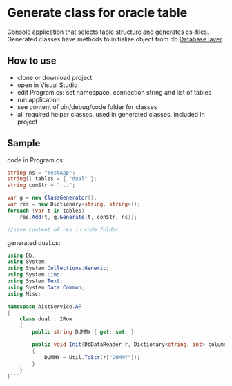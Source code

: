# Generate class for oracle table

Console application that selects table structure and generates cs-files.<br/>
Generated classes have methods to initialize object from db [Database layer](https://github.com/miptleha/cs-ora-dblayer).


## How to use
-   clone or download project
-   open in Visual Studio
-   edit Program.cs: set namespace, connection string and list of tables
-   run application
-   see content of bin/debug/code folder for classes
-   all required helper classes, used in generated classes, included in project

## Sample

code in Program.cs:
```cs
string ns = "TestApp";
string[] tables = { "dual" };
string conStr = "...";

var g = new ClassGenerator();
var res = new Dictionary<string, string>();
foreach (var t in tables)
    res.Add(t, g.Generate(t, conStr, ns));

//save content of res in code folder

```

generated dual.cs:
```cs
using Db;
using System;
using System.Collections.Generic;
using System.Linq;
using System.Text;
using System.Data.Common;
using Misc;

namespace AistService.AF
{
    class dual : IRow
    {
        public string DUMMY { get; set; }

        public void Init(DbDataReader r, Dictionary<string, int> columns)
        {
            DUMMY = Util.ToStr(r["DUMMY"]);
        }
    }
}```

